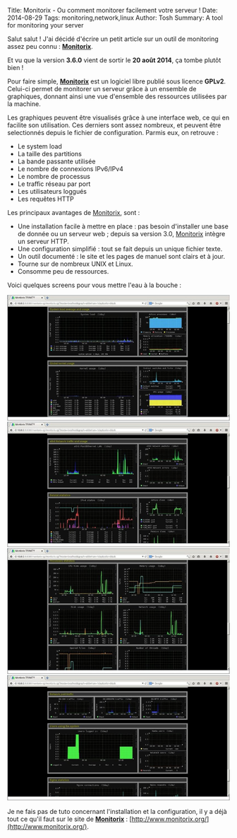 Title: Monitorix - Ou comment monitorer facilement votre serveur !
Date: 2014-08-29
Tags: monitoring,network,linux
Author: Tosh
Summary: A tool for monitoring your server

Salut salut !
J'ai décidé d'écrire un petit article sur un outil de monitoring assez peu connu : **[Monitorix](http://www.monitorix.org/)**.

Et vu que la version **3.6.0** vient de sortir le **20 août 2014**, ça tombe plutôt bien !

Pour faire simple, **[Monitorix](http://www.monitorix.org/)** est un logiciel libre publié sous licence **GPLv2**.
Celui-ci permet de monitorer un serveur grâce à un ensemble de graphiques, donnant ainsi une vue d'ensemble des ressources utilisées par la machine.

Les graphiques peuvent être visualisés grâce à une interface web, ce qui en facilite son utilisation.
Ces derniers sont assez nombreux, et peuvent être selectionnés depuis le fichier de configuration. Parmis eux, on retrouve :

- Le system load
- La taille des partitions
- La bande passante utilisée
- Le nombre de connexions IPv6/IPv4
- Le nombre de processus
- Le traffic réseau par port
- Les utilisateurs loggués
- Les requêtes HTTP

Les principaux avantages de [Monitorix](http://www.monitorix.org/), sont :

- Une installation facile à mettre en place : pas besoin d'installer une base de donnée ou un serveur web ; depuis sa version 3.0, [Monitorix](http://www.monitorix.org/) intègre un serveur HTTP.
- Une configuration simplifié : tout se fait depuis un unique fichier texte.
- Un outil documenté : le site et les pages de manuel sont clairs et à jour.
- Tourne sur de nombreux UNIX et Linux.
- Consomme peu de ressources.

Voici quelques screens pour vous mettre l'eau à la bouche :

![screen 1](images/monitorix_1.jpg)
![screen 2](images/monitorix_2.jpg)
![screen 3](images/monitorix_3.jpg)
![screen 4](images/monitorix_4.jpg)

Je ne fais pas de tuto concernant l'installation et la configuration, il y a déjà tout ce qu'il faut sur le site de **[Monitorix](http://www.monitorix.org/)** : [http://www.monitorix.org/](http://www.monitorix.org/).